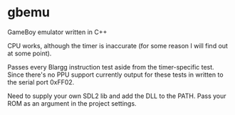 # gbemu
GameBoy emulator written in C++

CPU works, although the timer is inaccurate (for some reason I will find out at some point).

Passes every Blargg instruction test aside from the timer-specific test. Since there's no PPU support currently output for these tests in written to the serial port 0xFF02.

Need to supply your own SDL2 lib and add the DLL to the PATH. Pass your ROM as an argument in the project settings.
